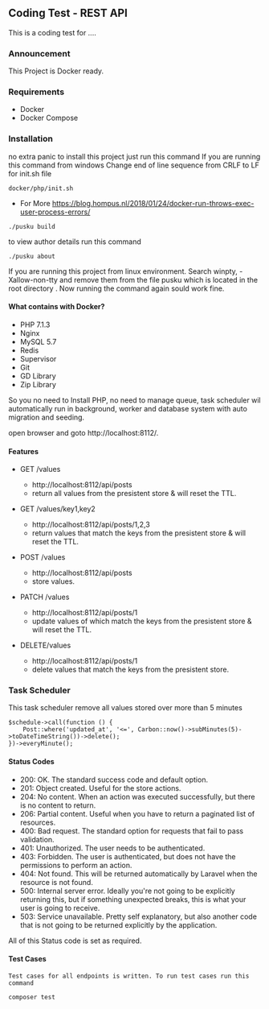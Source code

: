 ## Coding Test - REST API
This is a coding test for ....

### Announcement
This Project is Docker ready.

### Requirements
* Docker
* Docker Compose


### Installation
no extra panic to install this project just run this command
If you are running this command from windows Change end of line sequence from CRLF to LF for init.sh file
```shell
docker/php/init.sh
```
- For More https://blog.hompus.nl/2018/01/24/docker-run-throws-exec-user-process-errors/

```shell
./pusku build
```

to view author details run this command

```shell
./pusku about
```

If you are running this project from linux environment. Search winpty, -Xallow-non-tty and remove them from the file pusku which is located in the root directory . Now running the command again sould work fine.

#### What contains with Docker?

- PHP 7.1.3
- Nginx
- MySQL 5.7
- Redis
- Supervisor
- Git
- GD Library
- Zip Library

So you no need to Install PHP, no need to manage queue, task scheduler wil automatically run in background, worker and database system with auto migration and seeding.

open browser and goto http://localhost:8112/. 


#### Features
- GET /values
    - http://localhost:8112/api/posts
    - return all values from the presistent store & will reset the TTL.

- GET /values/key1,key2
    - http://localhost:8112/api/posts/1,2,3
    - return values that match the keys from the presistent store & will reset the TTL.

- POST /values
    - http://localhost:8112/api/posts
    - store values.

- PATCH /values
    - http://localhost:8112/api/posts/1
    - update values of which match the keys from the presistent store & will reset the TTL.

- DELETE/values
    - http://localhost:8112/api/posts/1
    - delete values that match the keys from the presistent store.


### Task Scheduler

This task scheduler remove all values stored over more than 5 minutes

```shell
$schedule->call(function () {
    Post::where('updated_at', '<=', Carbon::now()->subMinutes(5)->toDateTimeString())->delete();
})->everyMinute();
```

#### Status Codes

- 200: OK. The standard success code and default option.
- 201: Object created. Useful for the store actions.
- 204: No content. When an action was executed successfully, but there is no content to return.
- 206: Partial content. Useful when you have to return a paginated list of resources.
- 400: Bad request. The standard option for requests that fail to pass validation.
- 401: Unauthorized. The user needs to be authenticated.
- 403: Forbidden. The user is authenticated, but does not have the permissions to perform an action.
- 404: Not found. This will be returned automatically by Laravel when the resource is not found.
- 500: Internal server error. Ideally you're not going to be explicitly returning this, but if something unexpected breaks, this is what your user is going to receive.
- 503: Service unavailable. Pretty self explanatory, but also another code that is not going to be returned explicitly by the application.

All of this Status code is set as required.

#### Test Cases 
    Test cases for all endpoints is written. To run test cases run this command
```shell
composer test
```